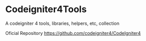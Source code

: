 # Codeigniter4Tools
A codeigniter 4 tools, libraries, helpers, etc, collection

Oficial Repository
https://github.com/codeigniter4/CodeIgniter4
